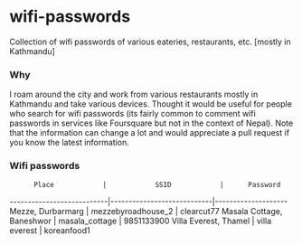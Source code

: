 # wifi-passwords
Collection of wifi passwords of various eateries, restaurants, etc. [mostly in Kathmandu]

### Why

I roam around the city and work from various restaurants mostly in Kathmandu and take various devices. Thought it would be useful for people who search for wifi passwords (its fairly common to comment wifi passwords in services like Foursquare but not in the context of Nepal). Note that the information can change a lot and would appreciate a pull request if you know the latest information.

### Wifi passwords

          Place            |            SSID            |      Password
---------------------------|----------------------------|--------------------
Mezze, Durbarmarg          | mezzebyroadhouse_2         | clearcut77
Masala Cottage, Baneshwor  | masala_cottage             | 9851133900
Villa Everest, Thamel      | villa everest              | koreanfood1
